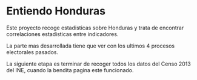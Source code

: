 # Entiendo Honduras

Este proyecto recoge estadisticas sobre Honduras y trata de encontrar correlaciones estadisticas entre indicadores.

La parte mas desarrollada tiene que ver con los ultimos 4 procesos electorales pasados.

La siguiente etapa es terminar de recoger todos los datos del Censo 2013 del INE, cuando la bendita pagina este funcionado.



